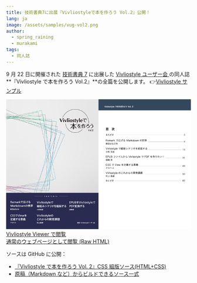 ```yaml
---
title: 技術書典7に出展『Vivliostyleで本を作ろう Vol.2』公開！
lang: ja
image: /assets/samples/vug-vol2.png
author:
  - spring_raining
  - murakami
tags:
  - 同人誌
---
```


9 月 22 日に開催された [技術書典 7](https://techbookfest.org/event/tbf07) に出展した [Vivliostyle ユーザー会
](https://techbookfest.org/event/tbf07/circle/5649899693539328) の同人誌**『Vivliostyle で本を作ろう Vol.2』**の全篇を公開します。
👉[Vivliostyle サンプル](/ja/samples/)

[![『Vivliostyle で本を作ろう Vol. 2』](/assets/samples/vug-vol2.png) Vivliostyle Viewer で閲覧](https://vivliostyle.org/viewer/#b=https://vivliostyle.github.io/vivliostyle_doc/ja/vivliostyle-user-group-vol2/index.html&renderAllPages=true)  
[通常のウェブページとして閲覧 (Raw HTML)](https://vivliostyle.github.io/vivliostyle_doc/ja/vivliostyle-user-group-vol2/index.html)

ソースは GitHub に公開：

- [『Vivliostyle で本を作ろう Vol. 2』CSS 組版ソース(HTML+CSS)](https://github.com/vivliostyle/vivliostyle_doc/tree/gh-pages/ja/vivliostyle-user-group-vol2)
- [原稿（Markdown など）からビルドできるソース一式](https://github.com/spring-raining/tbf07-draft)
